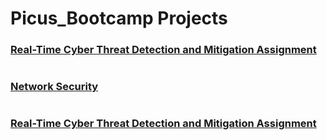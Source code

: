 # Picus_Bootcamp Projects


<h3><a href="projects/real_time.md">Real-Time Cyber Threat Detection and Mitigation Assignment</a></h3>

#

<h3><a href="projects/network_security.md">Network Security</a></h3>

#

<h3><a href="projects/CVE-2022-28743.md">Real-Time Cyber Threat Detection and Mitigation Assignment</a></h3>
